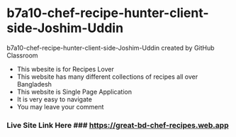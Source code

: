 # b7a10-chef-recipe-hunter-client-side-Joshim-Uddin

b7a10-chef-recipe-hunter-client-side-Joshim-Uddin created by GitHub Classroom

- This wbesite is for Recipes Lover
- This website has many different collections of recipes all over Bangladesh
- This website is Single Page Application
- It is very easy to navigate
- You may leave your comment

### Live Site Link Here ### <https://great-bd-chef-recipes.web.app>
